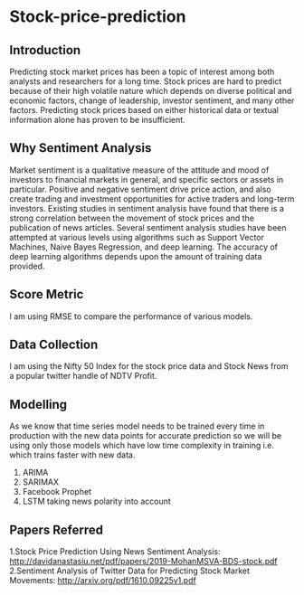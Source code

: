 # Stock-price-prediction

## Introduction
Predicting stock market prices has been a topic of interest among both analysts and researchers for a long time. Stock prices are hard to predict because of their high volatile nature which depends on diverse political and economic factors, change of leadership, investor sentiment, and many other factors. Predicting stock prices based on either historical data or textual information alone has proven to be insufficient.

## Why Sentiment Analysis
Market sentiment is a qualitative measure of the attitude and mood of investors to financial markets in general, and specific sectors or assets in particular. Positive and negative sentiment drive price action, and also create trading and investment opportunities for active traders and long-term investors.
Existing studies in sentiment analysis have found that there is a strong correlation between the movement of stock prices and the publication of news articles. Several sentiment analysis studies have been attempted at various levels using algorithms such as Support Vector Machines, Naive Bayes Regression, and deep learning. The accuracy of deep learning algorithms depends upon the amount of training data provided.

## Score Metric
I am using RMSE to compare the performance of various models.

## Data Collection
I am using the Nifty 50 Index for the stock price data and Stock News from a popular twitter handle of NDTV Profit.

## Modelling
As we know that time series model needs to be trained every time in production with the new data points for accurate prediction so we will be using only those models which have low time complexity in training i.e. which trains faster with new data. <break>
<ol>
  <li> ARIMA
   <li> SARIMAX
     <li> Facebook Prophet
       <li> LSTM taking news polarity into account
</ol>
  

## Papers Referred
1.Stock Price Prediction Using News Sentiment Analysis: http://davidanastasiu.net/pdf/papers/2019-MohanMSVA-BDS-stock.pdf <break>
2.Sentiment Analysis of Twitter Data for Predicting Stock Market Movements: http://arxiv.org/pdf/1610.09225v1.pdf
